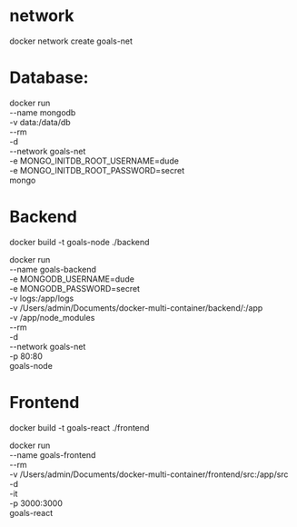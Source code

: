 

# network
docker network create goals-net
# Database:

docker run \
    --name mongodb \
    -v data:/data/db \
    --rm \
    -d \
    --network goals-net \
    -e MONGO_INITDB_ROOT_USERNAME=dude \
    -e MONGO_INITDB_ROOT_PASSWORD=secret \
    mongo

# Backend
docker build -t goals-node ./backend

docker run \
    --name goals-backend \
    -e MONGODB_USERNAME=dude \
    -e MONGODB_PASSWORD=secret \
    -v logs:/app/logs \
    -v /Users/admin/Documents/docker-multi-container/backend/:/app \
    -v /app/node_modules \
    --rm \
    -d \
    --network goals-net \
    -p 80:80 \
    goals-node

# Frontend
docker build -t goals-react ./frontend

docker run \
    --name goals-frontend \
    --rm \
    -v /Users/admin/Documents/docker-multi-container/frontend/src:/app/src \
    -d \
    -it \
    -p 3000:3000 \
    goals-react
